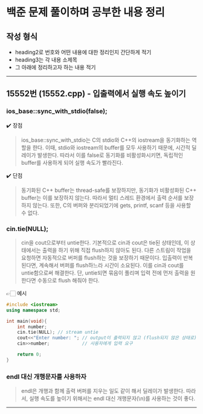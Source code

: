 # 백준 문제 풀이하며 공부한 내용 정리
## 작성 형식
- heading2로 번호와 어떤 내용에 대한 정리인지 간단하게 적기
- heading3는 각 내용 소제목
- 그 아래에 정리하고자 하는 내용 적기

--- 

## 15552번 (15552.cpp) - 입출력에서 실행 속도 높이기 
### ios_base::sync_with_stdio(false);
✔️ 장점
> ios_base::sync_with_stdio는 C의 stdio와 C++의 iostream을 동기화하는 역할을 한다. 이때, stdio와 iostream의 buffer를 모두 사용하기 때문에, 시간적 딜레이가 발생한다. 따라서 이를 false로 동기화를 비활성화시키면, 독립적인 buffer를 사용하게 되어 실행 속도가 빨라진다.

✔️ 단점
> 동기화된 C++ buffer는 thread-safe를 보장하지만, 동기화가 비활성화된 C++ buffer는 이를 보장하지 않는다. 따라서 멀티 스레드 환경에서 출력 순서를 보장하지 않는다. 또한, C의 버퍼와 분리되었기에 gets, printf, scanf 등을 사용할 수 없다. 


### cin.tie(NULL);
> cin을 cout으로부터 untie한다. 기본적으로 cin과 cout은 tie된 상태인데, 이 상태에서는 출력을 하기 위해 직접 flush하지 않아도 된다. 다른 스트림이 작업을 요청하면 자동적으로 버퍼를 flush하는 것을 보장하기 때문이다. 입출력이 반복된다면, 계속해서 버퍼를 flush하느라 시간이 소요된다. 이를 cin과 cout를 untie함으로써 해결한다. 단, untie되면 묶음이 풀리며 입력 전에 먼저 출력을 원한다면 수동으로 flush 해줘야 한다. 

👉🏻 예시
```c++
#include <iostream>
using namespace std;

int main(void){
    int number;
    cin.tie(NULL); // stream untie
    cout<<"Enter number: "; // output이 출력되지 않고 (flush되지 않은 상태로)
    cin>>number;            // 사용자에게 입력 요구

    return 0;
}
```

### endl 대신 개행문자를 사용하자
> endl은 개행과 함께 출력 버퍼를 지우는 일도 같이 해서 딜레이가 발생한다. 따라서, 실행 속도를 높이기 위해서는 endl 대신 개행문자(\n)를 사용하는 것이 좋다. 

---